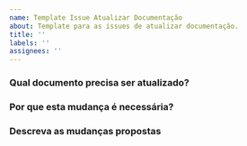 ```yaml
---
name: Template Issue Atualizar Documentação
about: Template para as issues de atualizar documentação.
title: ''
labels: ''
assignees: ''
---
```


### Qual documento precisa ser atualizado?
### Por que esta mudança é necessária?
### Descreva as mudanças propostas
